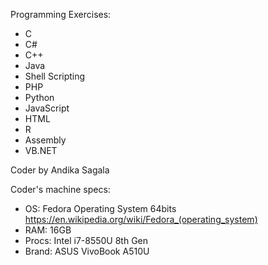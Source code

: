 Programming Exercises:
- C
- C#
- C++
- Java
- Shell Scripting
- PHP
- Python
- JavaScript
- HTML
- R
- Assembly
- VB.NET

Coder by Andika Sagala

Coder's machine specs:
- OS: Fedora Operating System 64bits https://en.wikipedia.org/wiki/Fedora_(operating_system)
- RAM: 16GB
- Procs: Intel i7-8550U 8th Gen
- Brand: ASUS VivoBook A510U
